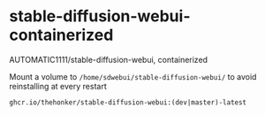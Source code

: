 # stable-diffusion-webui-containerized
AUTOMATIC1111/stable-diffusion-webui, containerized


Mount a volume to `/home/sdwebui/stable-diffusion-webui/` to avoid reinstalling at every restart

```
ghcr.io/thehonker/stable-diffusion-webui:(dev|master)-latest
```
